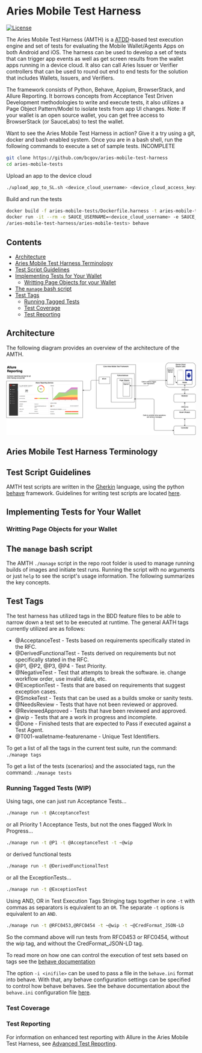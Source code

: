 # Aries Mobile Test Harness<!-- omit in toc -->

[![License](https://img.shields.io/badge/License-Apache%202.0-blue.svg)](LICENSE)

The Aries Mobile Test Harness (AMTH) is a [ATDD](https://en.wikipedia.org/wiki/Acceptance_test–driven_development)-based test execution engine and set of tests for evaluating the Mobile Wallet/Agents Apps on both Android and iOS. The harness can be used to develop a set of tests that can trigger app events as well as get screen results from the wallet apps running in a device cloud. It also can call Aries Issuer or Verifier controllers that can be used to round out end to end tests for the solution that includes Wallets, Issuers, and Verifiers. 

The framework consists of Python, Behave, Appium, BrowserStack, and Allure Reporting. It borrows concepts from Acceptance Test Driven Development methodologies to write and execute tests, it also utilizes a Page Object Pattern/Model to isolate tests from app UI changes. 
Note: If your wallet is an open source wallet, you can get free access to BrowserStack (or SauceLabs) to test the wallet. 

Want to see the Aries Mobile Test Harness in action? Give it a try using a git, docker and bash enabled system. Once you are in a bash shell, run the following commands to execute a set of sample tests. INCOMPLETE

```bash
git clone https://github.com/bcgov/aries-mobile-test-harness
cd aries-mobile-tests
```
Upload an app to the device cloud
```bash
./upload_app_to_SL.sh <device_cloud_username> <device_cloud_access_key> /<full path to apps>/apps/bifold-bc/AriesBifold.zip "iOS Bifold BC App" api.us-west-1
```
Build and run the tests
```bash
docker build -f aries-mobile-tests/Dockerfile.harness -t aries-mobile-test-harness .
docker run -it --rm -e SAUCE_USERNAME=<device_cloud_username> -e SAUCE_ACCESS_KEY=<device_cloud_access_key> -e SL_REGION=us-west-1 aries-mobile-test-harness bash
/aries-mobile-test-harness/aries-mobile-tests> behave
```

## Contents<!-- omit in toc -->

- [Architecture](#architecture)
- [Aries Mobile Test Harness Terminology](#aries-agent-test-harness-terminology)
- [Test Script Guidelines](#test-script-guidelines)
- [Implementing Tests for Your Wallet](#aries-agent-backchannels)
  - [Writting Page Objects for your Wallet](#implemented-backchannels)
- [The `manage` bash script](#the-manage-bash-script)
- [Test Tags](#test-tags)
  - [Running Tagged Tests](#running-tagged-tests)
  - [Test Coverage](#test-coverage)
  - [Test Reporting](#test-reporting)

## Architecture

The following diagram provides an overview of the architecture of the AMTH.

![Aries Mobile Test Harness Architecture](docs/assets/amth-arch/amth-arch.png)


## Aries Mobile Test Harness Terminology


## Test Script Guidelines

AMTH test scripts are written in the [Gherkin](https://behave.readthedocs.io/en/latest/gherkin.html#gherkin-feature-testing-language) language, using the python [behave](https://behave.readthedocs.io/en/latest/) framework. Guidelines for writing test scripts are located [here]().

## Implementing Tests for Your Wallet


### Writting Page Objects for your Wallet


## The `manage` bash script

The AMTH `./manage` script in the repo root folder is used to manage running builds of images and initiate test runs. Running the script with no arguments or just `help` to see the script's usage information. The following summarizes the key concepts.


## Test Tags

The test harness has utilized tags in the BDD feature files to be able to narrow down a test set to be executed at runtime. The general AATH tags currently utilized are as follows:

- @AcceptanceTest - Tests based on requirements specifically stated in the RFC.
- @DerivedFunctionalTest - Tests derived on requirements but not specifically stated in the RFC.
- @P1, @P2, @P3, @P4 - Test Priority.
- @NegativeTest - Test that attempts to break the software. ie. change workflow order, use invalid data, etc.
- @ExceptionTest - Tests that are based on requirements that suggest exception cases.
- @SmokeTest - Tests that can be used as a builds smoke or sanity tests.
- @NeedsReview - Tests that have not been reviewed or approved.
- @ReviewedApproved - Tests that have been reviewed and approved.
- @wip - Tests that are a work in progress and incomplete.
- @Done - Finished tests that are expected to Pass if executed against a Test Agent.
- @T001-walletname-featurename - Unique Test Identifiers.

To get a list of all the tags in the current test suite, run the command: `./manage tags`

To get a list of the tests (scenarios) and the associated tags, run the command: `./manage tests`

### Running Tagged Tests (WIP)

Using tags, one can just run Acceptance Tests...

```bash
./manage run -t @AcceptanceTest
```

or all Priority 1 Acceptance Tests, but not the ones flagged Work In Progress...

```bash
./manage run -t @P1 -t @AcceptanceTest -t ~@wip
```

or derived functional tests

```bash
./manage run -t @DerivedFunctionalTest
```

or all the ExceptionTests...

```bash
./manage run -t @ExceptionTest
```

Using AND, OR in Test Execution Tags
Stringing tags together in one `-t` with commas as separators is equivalent to an `OR`. The separate `-t` options is equivalent to an `AND`.

```bash
./manage run -t @RFC0453,@RFC0454 -t ~@wip -t ~@CredFormat_JSON-LD
```

So the command above will run tests from RFC0453 or RFC0454, without the wip tag, and without the CredFormat_JSON-LD tag.

To read more on how one can control the execution of test sets based on tags see the [behave documentation](https://behave.readthedocs.io/en/stable/tutorial.html#controlling-things-with-tags)

The option `-i <inifile>` can be used to pass a file in the `behave.ini` format into behave. With that, any behave configuration settings can be specified to control how behave behaves. See the behave documentation about the `behave.ini` configuration file [here](https://behave.readthedocs.io/en/stable/behave.html#configuration-files).

### Test Coverage



### Test Reporting

For information on enhanced test reporting with Allure in the Aries Mobile Test Harness, see [Advanced Test Reporting]().
